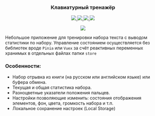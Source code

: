 <h3 align="center">
Клавиатурный тренажёр
</h3>

<p align="center">
  <a href="https://vuejs.org/">
    <img src="https://img.shields.io/badge/Vue-3.2.37-blue?style=plastic&logo=vuedotjs"/>
  </a>
  <a href="https://vitejs.dev/">
    <img src="https://img.shields.io/badge/Vite-3.0.0-blue?style=plastic&logo=vite"/>
  </a>
  <a href="https://prettier.io/">
    <img src="https://img.shields.io/badge/Prettier-2.6.0-blue?style=plastic&logo=prettier"/>
  </a>
  <a href="https://eslint.org/">
    <img src="https://img.shields.io/badge/ESLint-8.11.0-blue?style=plastic&logo=eslint"/>
  </a>
</p>

<div align="center">
  <a href="aleksandr-86.github.io/keyboard-trainer/">
    <img src="https://user-images.githubusercontent.com/96790009/227899478-5f3bd741-d642-4431-af73-d15dc4657346.png"/>
  </a>
</div>

Небольшое приложение для тренировки набора текста с выводом статистики по набору. Управление состоянием осуществляется без библиотек вроде `Pinia` или `Vuex` за счёт реактивных переменных хранимых в отдельных файлах папки `store`

### Особенности:

- Набор отрывка из книги (на русском или английском языке) или буфера обмена.
- Текущая и общая статистика набора.
- Разноцветные указатели положения пальцев.
- Настройки позволяющие изменить: состояния отображения элементов, фон, цвета, громкость набора и т.п.
- Локальное сохранение настроек (Local Storage)

